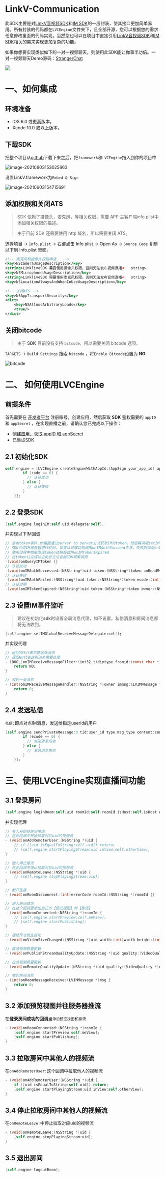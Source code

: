 # LinkV-Communication

此SDK主要是对[LinkV音视频SDK](https://doc-zh.linkv.sg/ios/rtc/overview)和[IM SDK](https://doc-zh.linkv.sg/ios/im/overview)的一层封装，使其接口更加简单易用。所有封装的代码都在`LVCEngine`文件夹下，且全部开源，您可以根据您的需求任意修改里面的代码实现。当然您也可以在项目中直接引用[LinkV音视频SDK](https://doc-zh.linkv.sg/ios/rtc/overview)和[IM SDK](https://doc-zh.linkv.sg/ios/im/overview)相关的类来实现更加复杂的功能。

如果你想要实现类似如下的一对一视频聊天，则使用此SDK能让你事半功倍。一对一视频聊天Demo源码：[StrangerChat](https://github.com/linkv-io/StrangerChat)

![](./LVCEngine/snapshot/strangerChat.png)

# 一、如何集成

## 环境准备

* iOS 9.0 或更高版本。
* Xcode 10.0 或以上版本。

## 下载SDK

把整个项目从[github](https://github.com/linkv-io/LinkV-RTM-iOS/tree/main/LinkVRTMEngine)下载下来之后，把`framework`和`LVCEngine`拖入到你的项目中

![image-20210603153025663](./LVCEngine/snapshot/sdk_folder.png)

设置LinkV.framework为`Embed & Sign`

![image-20210603154715691](./LVCEngine/snapshot/embed&sign.png)

## 添加权限和关闭ATS

> SDK 依赖了摄像头，麦克风，等相关权限，需要 APP 主客户端info.plist中添加相关权限的描述。
>
> 由于目前 SDK 还需要使用 http 域名，所以需要关闭 ATS。

选择项目 → `Info.plist` → 右键点击 Info.plist →  Open As →  `Source Code` 复制以下到 Info.plist 里面。

```xml
<!-- 麦克风和摄像头权限申请   -->
<key>NSCameraUsageDescription</key>
<string>LinkliveSDK 需要使用摄像头权限，否则无法发布视频直播<   string>
<key>NSMicrophoneUsageDescription</key>
<string>LinkliveSDK 需要使用麦克风权限，否则无法发布音频直播<   string>
<key>NSLocationAlwaysAndWhenInUseUsageDescription</key>
  
<!-- 关闭ATS -->
<key>NSAppTransportSecurity</key>
<dict>
    <key>NSAllowsArbitraryLoads</key>
    <true/>
</dict>
```

## 关闭bitcode

> 由于 **SDK** 目前没有支持 `bitcode`，所以需要关闭 bitcode 选项。

`TARGETS` → `Build Settings` 搜索 `bitcode` ，将`Enable Bitcode`设置为 **NO**

![bitcode](./LinkVRTMEngine/snapshot/bitcode.jpeg)

# 二、 如何使用LVCEngine

## 前提条件

首先需要在 [开发者平台](https://dev.linkv.sg/) 注册账号，创建应用，然后获取 **SDK** 鉴权需要的 `appID` 和 `appSecret` ，在实现直播之前，请确认您已完成以下操作：

* [创建应用、获取 appID 和 appSecret](https://doc-zh.linkv.sg/platform/info/quick_start)
* 已集成SDK

## 2.1 初始化SDK

```objective-c
self.engine = [LVCEngine createEngineWithAppId:[AppSign your_app_id] appKey:[AppSign your_app_key] isTestEnv:NO completion:^(NSInteger code) {
        if (code == 0) {
          // 认证成功
        } else {
          // 认证失败
        }
    }];
```

## 2.2 登录SDK

```objective-c
[self.engine loginIM:self.uid delegate:self];
```

并实现以下IM回调

```objective-c
// 查询token事件,你需要通过server to server方式获取IM的token，然后再调用setIMToken方法将token设置给SDK
// SDK会向IM服务器进行校验，如果认证成功则调用onIMAuthSucceed方法，失败则调用onIMAuthFailed
// 使用过程中如果发现token过期会调用onIMTokenExpired
// 在token认证成功之前此方法会被SDK频繁调用
-(void)onQueryIMToken {}
// 认证成功
-(void)onIMAuthSuccessed:(NSString*)uid token:(NSString*)token unReadMsgSize:(int)unReadMsgSize {}
// 认证失败
-(void)onIMAuthFailed:(NSString*)uid token:(NSString*)token ecode:(int)ecode rcode:(int)rcode expired:(BOOL)expired {}
// 认证过期
-(void)onIMTokenExpired:(NSString*)uid token:(NSString*)token owner:(NSString*)owner {}
```

## 2.3 设置IM事件监听

> 建议在初始化**sdk**时设置全局消息代理，如不设置，私信消息和房间消息都将无法收到。

```
[self.engine setIMGlobalReceiveMessageDelegate:self];
```

并实现代理

```objective-c
// 返回YES代表忽略这条消息
// 返回NO代表这条消息需要处理
- (BOOL)onIMReceiveMessageFilter:(int32_t)diytype fromid:(const char *)fromid toid:(const char *)toid msgtype:(const char *)msgtype content:(const char *)content waitings:(int)waitings packetSize:(int)packetSize waitLength:(int)waitLength bufferSize:(int)bufferSize {
    return NO;
}

// 收到一条消息
- (int)onIMReceiveMessageHandler:(NSString *)owner immsg:(LVIMMessage *)immsg waitings:(int)waitings packetSize:(int)packetSize waitLength:(int)waitLength bufferSize:(int)bufferSize {
    return 0;
}
```

## 2.4 发送私信

`私信:`即点对点IM消息，发送给指定userId的用户

```objective-c
[self.engine sendPrivateMessage:0 tid:user_id type:msg_type content:content complete:^(int ecode, int rcode, int64_t lvsgid, int64_t smsgid, int64_t stime, LVIMMessage *msg) {
        if (ecode == 0) {
          // 发送消息成功
        } else {
          // 发送消息失败
        }
    }];
```

# 三、使用LVCEngine实现直播间功能

## 3.1 登录房间

```objective-c
[self.engine loginRoom:self.uid roomId:self.roomId isHost:self.isHost delegate:self];
```

并实现代理

```objective-c
// 有人开始往房间推流
// 在此回调中开始拉取对应uid的视频流
- (void)onAddRemoterUser:(NSString *)uid {
    // if ([uid isEqualToString:self.uid]) return;
    // [self.engine startPlayingStream:uid inView:self.otherView];
}

// 他人停止推流
// 在此回调中停止拉取对应uid的视频流
- (void)onRemoteLeave:(NSString *)uid {
    // [self.engine stopPlayingStream:uid];
}

// 断开连接
- (void)onRoomDisconnect:(int)errorCode roomId:(NSString *)roomId {}

// 进入房间成功
// 在这个回调里添加自己的【预览视图】和【推流】
- (void)onRoomConnected:(NSString *)roomId {
    // [self.engine startPreview:self.meView];
    // [self.engine startPublishing];
}

// 视频尺寸发生变化
- (void)onVideoSizeChanged:(NSString *)uid width:(int)width height:(int)height {}

// 推流视频质量更新
- (void)onPublishStreamQualityUpdate:(NSString *)uid quality:(VideoQuality *)quality {}

// 拉流视频质量更新
- (void)onRemoteQualityUpdate:(NSString *)uid quality:(VideoQuality *)quality {}

// 收到房间消息
- (int)onRoomMessageReceive:(LVIMMessage *)msg {
    return 0;
}
```



## 3.2 添加预览视图并往服务器推流

在**登录房间成功的回调**里`添加预览视图`和`推流`

```objective-c
- (void)onRoomConnected:(NSString *)roomId {
    [self.engine startPreview:self.meView];
    [self.engine startPublishing];
}
```

## 3.3 拉取房间中其他人的视频流

在`onAddRemoterUser:`这个回调中拉取他人的视频流

```objective-c
- (void)onAddRemoterUser:(NSString *)uid {
  	if ([uid isEqualToString:self.uid]) return;
    [self.engine startPlayingStream:uid inView:self.otherView];
}
```

## 3.4 停止拉取房间中其他人的视频流

在`onRemoteLeave:`中停止拉取对应uid的视频流

```objective-c
- (void)onRemoteLeave:(NSString *)uid {
    [self.engine stopPlayingStream:uid];
}
```

## 3.5 退出房间

```objective-c
[self.engine logoutRoom];
```



